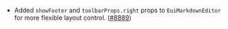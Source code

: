 - Added `showFooter` and `toolbarProps.right` props to `EuiMarkdownEditor` for more flexible layout control. ([#8889](https://github.com/elastic/eui/pull/8889))